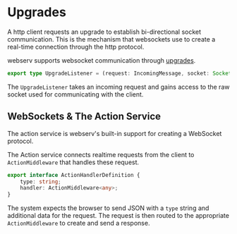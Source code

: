 # Upgrades

A http client requests an upgrade to establish bi-directional socket communication. This is the mechanism that websockets use to create a real-time connection through the http protocol.

webserv supports websocket communication through [upgrades](https://github.com/devpaul/webserv/tree/master/src/core/upgrades).

```ts
export type UpgradeListener = (request: IncomingMessage, socket: Socket, head: Buffer) => void | Promise<void>;
```

The `UpgradeListener` takes an incoming request and gains access to the raw socket used for communicating with the client.

## WebSockets & The Action Service

The action service is webserv's built-in support for creating a WebSocket protocol.

The Action service connects realtime requests from the client to `ActionMiddleware` that handles these request.

```ts
export interface ActionHandlerDefinition {
	type: string;
	handler: ActionMiddleware<any>;
}
```

The system expects the browser to send JSON with a `type` string and additional data for the request. The request is then routed to the appropriate `ActionMiddleware` to create and send a response.
